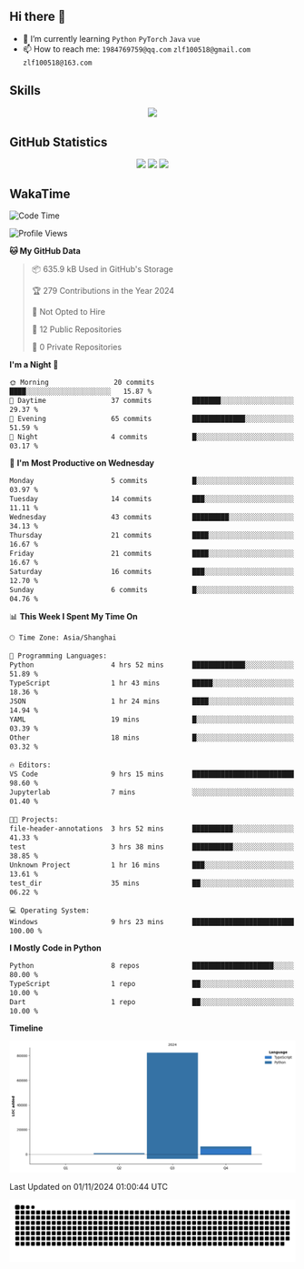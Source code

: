 ## Hi there 👋

- 🌱 I’m currently learning `Python` `PyTorch` `Java` `vue`
- 📫 How to reach me: `1984769759@qq.com` `zlf100518@gmail.com` `zlf100518@163.com`

## Skills
<div align="center"> <img src="https://skillicons.dev/icons?i=python,linux,git,github,html,css,js" /> </div>

## GitHub Statistics

<div align="center">
  <img src="https://github-readme-stats.vercel.app/api?username=CloudSwordSage&show_icons=true&theme=tokyonight" />
  <img src="https://github-readme-stats.vercel.app/api/top-langs/?username=CloudSwordSage&show_icons=true&theme=tokyonight" />
  <img src="https://github-readme-activity-graph.vercel.app/graph?username=CloudSwordSage&theme=xcode" />
</div>

## WakaTime

<!--START_SECTION:waka-->
![Code Time](http://img.shields.io/badge/Code%20Time-188%20hrs%2044%20mins-blue)

![Profile Views](http://img.shields.io/badge/Profile%20Views-0-blue)

**🐱 My GitHub Data** 

> 📦 635.9 kB Used in GitHub's Storage 
 > 
> 🏆 279 Contributions in the Year 2024
 > 
> 🚫 Not Opted to Hire
 > 
> 📜 12 Public Repositories 
 > 
> 🔑 0 Private Repositories 
 > 
**I'm a Night 🦉** 

```text
🌞 Morning                20 commits          ████░░░░░░░░░░░░░░░░░░░░░   15.87 % 
🌆 Daytime                37 commits          ███████░░░░░░░░░░░░░░░░░░   29.37 % 
🌃 Evening                65 commits          █████████████░░░░░░░░░░░░   51.59 % 
🌙 Night                  4 commits           █░░░░░░░░░░░░░░░░░░░░░░░░   03.17 % 
```
📅 **I'm Most Productive on Wednesday** 

```text
Monday                   5 commits           █░░░░░░░░░░░░░░░░░░░░░░░░   03.97 % 
Tuesday                  14 commits          ███░░░░░░░░░░░░░░░░░░░░░░   11.11 % 
Wednesday                43 commits          █████████░░░░░░░░░░░░░░░░   34.13 % 
Thursday                 21 commits          ████░░░░░░░░░░░░░░░░░░░░░   16.67 % 
Friday                   21 commits          ████░░░░░░░░░░░░░░░░░░░░░   16.67 % 
Saturday                 16 commits          ███░░░░░░░░░░░░░░░░░░░░░░   12.70 % 
Sunday                   6 commits           █░░░░░░░░░░░░░░░░░░░░░░░░   04.76 % 
```


📊 **This Week I Spent My Time On** 

```text
🕑︎ Time Zone: Asia/Shanghai

💬 Programming Languages: 
Python                   4 hrs 52 mins       █████████████░░░░░░░░░░░░   51.89 % 
TypeScript               1 hr 43 mins        █████░░░░░░░░░░░░░░░░░░░░   18.36 % 
JSON                     1 hr 24 mins        ████░░░░░░░░░░░░░░░░░░░░░   14.94 % 
YAML                     19 mins             █░░░░░░░░░░░░░░░░░░░░░░░░   03.39 % 
Other                    18 mins             █░░░░░░░░░░░░░░░░░░░░░░░░   03.32 % 

🔥 Editors: 
VS Code                  9 hrs 15 mins       █████████████████████████   98.60 % 
Jupyterlab               7 mins              ░░░░░░░░░░░░░░░░░░░░░░░░░   01.40 % 

🐱‍💻 Projects: 
file-header-annotations  3 hrs 52 mins       ██████████░░░░░░░░░░░░░░░   41.33 % 
test                     3 hrs 38 mins       ██████████░░░░░░░░░░░░░░░   38.85 % 
Unknown Project          1 hr 16 mins        ███░░░░░░░░░░░░░░░░░░░░░░   13.61 % 
test_dir                 35 mins             ██░░░░░░░░░░░░░░░░░░░░░░░   06.22 % 

💻 Operating System: 
Windows                  9 hrs 23 mins       █████████████████████████   100.00 % 
```

**I Mostly Code in Python** 

```text
Python                   8 repos             ████████████████████░░░░░   80.00 % 
TypeScript               1 repo              ██░░░░░░░░░░░░░░░░░░░░░░░   10.00 % 
Dart                     1 repo              ██░░░░░░░░░░░░░░░░░░░░░░░   10.00 % 
```



**Timeline**

![Lines of Code chart](https://raw.githubusercontent.com/CloudSwordSage/CloudSwordSage/main/assets/bar_graph.png)


 Last Updated on 01/11/2024 01:00:44 UTC
<!--END_SECTION:waka-->

<div align="center"><img src="./assets/github-snake-dark.svg" /></div>
